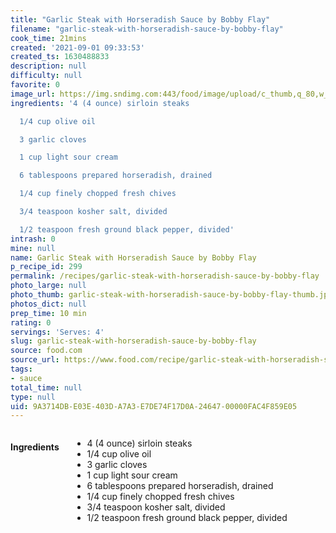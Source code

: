 ```yaml
---
title: "Garlic Steak with Horseradish Sauce by Bobby Flay"
filename: "garlic-steak-with-horseradish-sauce-by-bobby-flay"
cook_time: 21mins
created: '2021-09-01 09:33:53'
created_ts: 1630488833
description: null
difficulty: null
favorite: 0
image_url: https://img.sndimg.com:443/food/image/upload/c_thumb,q_80,w_375,h_211/v1/img/recipes/30/82/06/picLid93O.jpg
ingredients: '4 (4 ounce) sirloin steaks

  1/4 cup olive oil

  3 garlic cloves

  1 cup light sour cream

  6 tablespoons prepared horseradish, drained

  1/4 cup finely chopped fresh chives

  3/4 teaspoon kosher salt, divided

  1/2 teaspoon fresh ground black pepper, divided'
intrash: 0
mine: null
name: Garlic Steak with Horseradish Sauce by Bobby Flay
p_recipe_id: 299
permalink: /recipes/garlic-steak-with-horseradish-sauce-by-bobby-flay
photo_large: null
photo_thumb: garlic-steak-with-horseradish-sauce-by-bobby-flay-thumb.jpg
photos_dict: null
prep_time: 10 min
rating: 0
servings: 'Serves: 4'
slug: garlic-steak-with-horseradish-sauce-by-bobby-flay
source: food.com
source_url: https://www.food.com/recipe/garlic-steak-with-horseradish-sauce-by-bobby-flay-308206
tags:
- sauce
total_time: null
type: null
uid: 9A3714DB-E03E-403D-A7A3-E7DE74F17D0A-24647-00000FAC4F859E05
---
```

<div class="large-8 medium-7 columns" id="writeup">	</div><!-- #writeup -->
</div><!-- #row-one -->
<div class="row" id="row-two">	<div class="medium-4 small-5 columns" id="ingredients"><h4>Ingredients</h4><div class="box box-ingredients content"><ul>
<li>4 (4 ounce) sirloin steaks</li>
<li>1/4 cup olive oil</li>
<li>3 garlic cloves</li>
<li>1 cup light sour cream</li>
<li>6 tablespoons prepared horseradish, drained</li>
<li>1/4 cup finely chopped fresh chives</li>
<li>3/4 teaspoon kosher salt, divided</li>
<li>1/2 teaspoon fresh ground black pepper, divided</li>
</ul>
</div>	</div>	<div class="medium-6 small-7 columns" id="directions">	</div>